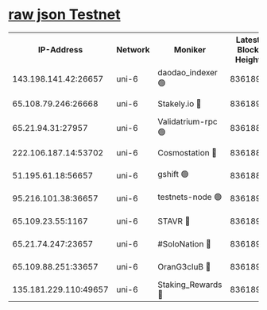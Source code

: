 [raw json Testnet](https://rpc-check.junot.stavr.tech/junot/rpc-junot-result.json)
=


<table><tr><th>IP-Address</th><th>Network</th><th>Moniker</th><th>Latest Block Height</th><th>Earliest Block Height</th><th>Catching Up</th><th>Tx Index</th><th>Voting Power</th><th>Scan Time</th></tr><tr><td>143.198.141.42:26657</td><td>uni-6</td><td>daodao_indexer 🟢</td><td>8361894</td><td>1</td><td>False</td><td>off</td><td>0</td><td>2024-02-27T02:41:42.369835519UTC</td></tr><tr><td>65.108.79.246:26668</td><td>uni-6</td><td>Stakely.io 🔴</td><td>8361890</td><td>1570872</td><td>False</td><td>on</td><td>11</td><td>2024-02-27T02:41:32.399767608UTC</td></tr><tr><td>65.21.94.31:27957</td><td>uni-6</td><td>Validatrium-rpc 🟢</td><td>8361889</td><td>2943363</td><td>False</td><td>on</td><td>0</td><td>2024-02-27T02:41:28.023807600UTC</td></tr><tr><td>222.106.187.14:53702</td><td>uni-6</td><td>Cosmostation 🔴</td><td>8361888</td><td>7473037</td><td>False</td><td>on</td><td>109003</td><td>2024-02-27T02:41:25.658390702UTC</td></tr><tr><td>51.195.61.18:56657</td><td>uni-6</td><td>gshift 🟢</td><td>8361884</td><td>7691417</td><td>False</td><td>on</td><td>0</td><td>2024-02-27T02:41:14.101274537UTC</td></tr><tr><td>95.216.101.38:36657</td><td>uni-6</td><td>testnets-node 🟢</td><td>8361891</td><td>8116304</td><td>False</td><td>on</td><td>0</td><td>2024-02-27T02:41:34.733283785UTC</td></tr><tr><td>65.109.23.55:1167</td><td>uni-6</td><td>STAVR 🔴</td><td>8361893</td><td>8207211</td><td>False</td><td>off</td><td>6054</td><td>2024-02-27T02:41:39.140658906UTC</td></tr><tr><td>65.21.74.247:23657</td><td>uni-6</td><td>#SoloNation 🔴</td><td>8361894</td><td>8237483</td><td>False</td><td>on</td><td>112</td><td>2024-02-27T02:41:41.482473936UTC</td></tr><tr><td>65.109.88.251:33657</td><td>uni-6</td><td>OranG3cluB 🔴</td><td>8361896</td><td>8297813</td><td>False</td><td>on</td><td>11</td><td>2024-02-27T02:41:46.779063821UTC</td></tr><tr><td>135.181.229.110:49657</td><td>uni-6</td><td>Staking_Rewards 🔴</td><td>8361896</td><td>8297813</td><td>False</td><td>on</td><td>1008</td><td>2024-02-27T02:41:47.080139905UTC</td></tr></table>